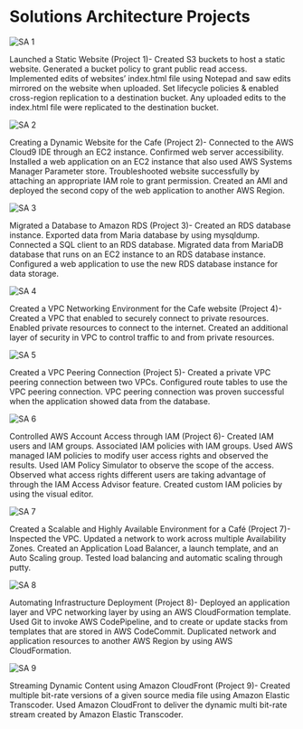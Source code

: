 # Solutions Architecture Projects
![SA 1](https://github.com/amanzulfikar/Architecture-Design/assets/171962956/89bb8b36-c012-4d01-bb8b-3ddee2f91a6f)

Launched a Static Website (Project 1)- Created S3 buckets to host a static website. Generated a bucket policy to grant public read access. Implemented edits of websites’ index.html file using Notepad and saw edits mirrored on the website when uploaded. Set lifecycle policies & enabled cross-region replication to a destination bucket. Any uploaded edits to the index.html file were replicated to the destination bucket. 

![SA 2](https://github.com/amanzulfikar/Architecture-Design/assets/171962956/564a5511-4d24-44e4-916e-de8e26923ff4)

Creating a Dynamic Website for the Cafe (Project 2)- Connected to the AWS Cloud9 IDE through an EC2 instance. Confirmed web server accessibility. Installed a web application on an EC2 instance that also used AWS Systems Manager Parameter store. Troubleshooted website successfully by attaching an appropriate IAM role to grant permission. Created an AMI and deployed the second copy of the web application to another AWS Region.

![SA 3](https://github.com/amanzulfikar/Architecture-Design/assets/171962956/caf42e91-bb4c-45fb-8ab4-7b45cca47277)

Migrated a Database to Amazon RDS (Project 3)- Created an RDS database instance. Exported data from Maria database by using mysqldump. Connected a SQL client to an RDS database. Migrated data from MariaDB database that runs on an EC2 instance to an RDS database instance. Configured a web application to use the new RDS database instance for data storage. 

![SA 4](https://github.com/amanzulfikar/Architecture-Design/assets/171962956/9b34ec09-6e86-4496-9ab6-bd7f69832f25)

Created a VPC Networking Environment for the Cafe website (Project 4)- Created a VPC that enabled to securely connect to private resources. Enabled private resources to connect to the internet. Created an additional layer of security in VPC to control traffic to and from private resources. 

![SA 5](https://github.com/amanzulfikar/Architecture-Design/assets/171962956/ef8d9ce1-d70a-48d3-aeae-d438d8dd0497)

Created a VPC Peering Connection (Project 5)- Created a private VPC peering connection between two VPCs. Configured route tables to use the VPC peering connection. VPC peering connection was proven successful when the application showed data from the database. 

![SA 6](https://github.com/amanzulfikar/Architecture-Design/assets/171962956/ad69380e-fdab-4aa9-bd9a-4e53a57f13cd)

Controlled AWS Account Access through IAM (Project 6)- Created IAM users and IAM groups. Associated IAM policies with IAM groups. Used AWS managed IAM policies to modify user access rights and observed the results. Used IAM Policy Simulator to observe the scope of the access. Observed what access rights different users are taking advantage of through the IAM Access Advisor feature. Created custom IAM policies by using the visual editor. 

![SA 7](https://github.com/amanzulfikar/Architecture-Design/assets/171962956/8e70383b-14bf-4cca-b909-4c966011cb99)

Created a Scalable and Highly Available Environment for a Café (Project 7)- Inspected the VPC. Updated a network to work across multiple Availability Zones. Created an Application Load Balancer, a launch template, and an Auto Scaling group. Tested load balancing and automatic scaling through putty. 

![SA 8](https://github.com/amanzulfikar/Architecture-Design/assets/171962956/20a8913f-55e3-421f-923e-143caaaf5a5e)

Automating Infrastructure Deployment (Project 8)- Deployed an application layer and VPC networking layer by using an AWS CloudFormation template. Used Git to invoke AWS CodePipeline, and to create or update stacks from templates that are stored in AWS CodeCommit. Duplicated network and application resources to another AWS Region by using AWS CloudFormation. 

![SA 9](https://github.com/amanzulfikar/Architecture-Design/assets/171962956/f459362b-a41b-45d5-9a75-41a088f512c1)

Streaming Dynamic Content using Amazon CloudFront (Project 9)- Created multiple bit-rate versions of a given source media file using Amazon Elastic Transcoder. Used Amazon CloudFront to deliver the dynamic multi bit-rate stream created by Amazon Elastic Transcoder. 
